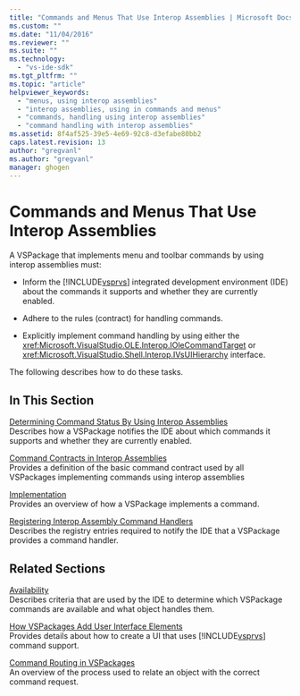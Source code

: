 ```yaml
---
title: "Commands and Menus That Use Interop Assemblies | Microsoft Docs"
ms.custom: ""
ms.date: "11/04/2016"
ms.reviewer: ""
ms.suite: ""
ms.technology: 
  - "vs-ide-sdk"
ms.tgt_pltfrm: ""
ms.topic: "article"
helpviewer_keywords: 
  - "menus, using interop assemblies"
  - "interop assemblies, using in commands and menus"
  - "commands, handling using interop assemblies"
  - "command handling with interop assemblies"
ms.assetid: 8f4af525-39e5-4e69-92c8-d3efabe80bb2
caps.latest.revision: 13
author: "gregvanl"
ms.author: "gregvanl"
manager: ghogen
---
```

# Commands and Menus That Use Interop Assemblies
A VSPackage that implements menu and toolbar commands by using interop assemblies must:  
  
-   Inform the [!INCLUDE[vsprvs](../../code-quality/includes/vsprvs_md.md)] integrated development environment (IDE) about the commands it supports and whether they are currently enabled.  
  
-   Adhere to the rules (contract) for handling commands.  
  
-   Explicitly implement command handling by using either the <xref:Microsoft.VisualStudio.OLE.Interop.IOleCommandTarget> or <xref:Microsoft.VisualStudio.Shell.Interop.IVsUIHierarchy> interface.  
  
 The following describes how to do these tasks.  
  
## In This Section  
 [Determining Command Status By Using Interop Assemblies](../../extensibility/internals/determining-command-status-by-using-interop-assemblies.md)  
 Describes how a VSPackage notifies the IDE about which commands it supports and whether they are currently enabled.  
  
 [Command Contracts in Interop Assemblies](../../extensibility/internals/command-contracts-in-interop-assemblies.md)  
 Provides a definition of the basic command contract used by all VSPackages implementing commands using interop assemblies  
  
 [Implementation](../../extensibility/internals/command-implementation.md)  
 Provides an overview of how a VSPackage implements a command.  
  
 [Registering Interop Assembly Command Handlers](../../extensibility/internals/registering-interop-assembly-command-handlers.md)  
 Describes the registry entries required to notify the IDE that a VSPackage provides a command handler.  
  
## Related Sections  
 [Availability](../../extensibility/internals/command-availability.md)  
 Describes criteria that are used by the IDE to determine which VSPackage commands are available and what object handles them.  
  
 [How VSPackages Add User Interface Elements](../../extensibility/internals/how-vspackages-add-user-interface-elements.md)  
 Provides details about how to create a UI that uses [!INCLUDE[vsprvs](../../code-quality/includes/vsprvs_md.md)] command support.  
  
 [Command Routing in VSPackages](../../extensibility/internals/command-routing-in-vspackages.md)  
 An overview of the process used to relate an object with the correct command request.